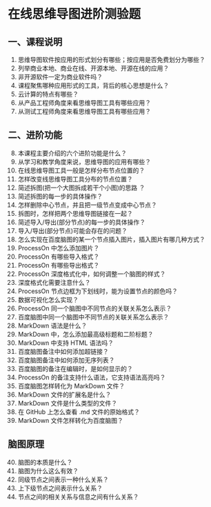 # 在线思维导图进阶测验题

## 一、课程说明

1. 思维导图软件按应用的形式划分有哪些；按应用是否免费划分为哪些？
2. 列举商业本地、商业在线、开源本地、开源在线的应用？
3. 非开源软件一定为商业软件吗？
4. 课程聚焦哪种应用形式的工具，背后的核心思想是什么？
5. 云计算的特点有哪些？ 
6. 从产品工程师角度来看思维导图工具有哪些应用？
7. 从测试工程师角度来看思维导图工具有哪些应用？
 
## 二、进阶功能
 
8. 本课程主要介绍的六个进阶功能是什么？ 
9. 从学习和教学角度来说，思维导图的应用有哪些？ 
10. 在线思维导图工具一般是怎样分布节点位置的？
11. 怎样改变线思维导图工具分布的节点位置？
12. 简述拆图(把一个大图拆成若干个小图)的思路 ？ 
13. 简述拆图的每一步的具体操作？
14. 怎样删除中心节点，并且把一级节点变成中心节点？
15. 拆图时，怎样把两个思维导图链接在一起？
16. 简述导入/导出(部分节点)的每一步的具体操作？
17. 导入/导出(部分节点)可能会存在的问题？ 
18. 怎么实现在百度脑图的某一个节点插入图片，插入图片有哪几种方式？
19. ProcessOn 中怎么添加图片？
20. ProcessOn 有哪些导入格式？
21. ProcessOn 有哪些导出格式？
22. ProcessOn 深度格式化中，如何调整一个脑图的样式？
23. 深度格式化需要注意什么？
24. ProcessOn 节点边框为下划线时，能为设置节点的颜色吗？
25. 数据可视化怎么实现？
26. ProcessOn 同一个脑图中不同节点的关联关系怎么表示？ 
27. 百度脑图中同一个脑图中不同节点的关联关系怎么表示？
28. MarkDown 语法是什么？
29. MarkDown 中，怎么添加最高级标题和二阶标题？
30. MarkDown 中支持 HTML 语法吗？
31. 百度脑图备注中如何添加超链接？
32. 百度脑图备注中如何添加无序列表？
33. 百度脑图的备注在编辑时，是如何显示的？
34. ProcessOn 的备注支持什么语法，它支持语法高亮吗？
35. 百度脑图怎样转化为 MarkDown 文件？
36. MarkDown 文件的扩展名是什么？ 
37. MarkDown 文件是什么类型的文件？
38. 在 GitHub 上怎么查看 .md 文件的原始格式？
39. MarkDown 文件怎样转化为百度脑图？
 
## 脑图原理

40. 脑图的本质是什么？
41. 脑图为什么这么有效？
42. 同级节点之间表示一种什么关系？
43. 上下级节点之间表示什么关系？
44. 节点之间的相关关系与信息之间有什么关系？
